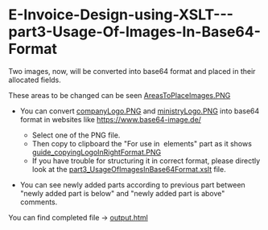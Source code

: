 # E-Invoice-Design-using-XSLT---part3-Usage-Of-Images-In-Base64-Format

Two images, now, will be converted into base64 format and placed in their allocated fields.

These areas to be changed can be seen [AreasToPlaceImages.PNG](AreasToPlaceImages.PNG)

* You can convert [companyLogo.PNG](companyLogo.PNG) and [ministryLogo.PNG](ministryLogo.PNG) into base64 format in websites like https://www.base64-image.de/
  * Select one of the PNG file. 
  * Then copy to clipboard the "For use in <img> elements" part as it shows [guide_copyingLogoInRightFormat.PNG](guide_copyingLogoInRightFormat.PNG)
  * If you have trouble for structuring it in correct format, please directly look at the [part3_UsageOfImagesInBase64Format.xslt](part3_UsageOfImagesInBase64Format.xslt) file.

* You can see newly added parts according to previous part between "newly added part is below" and "newly added part is above" comments.

You can find completed file -> [output.html](output.html)
